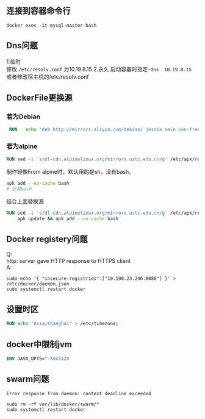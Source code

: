 ## 连接到容器命令行
```shell
docker exec -it mysql-master bash
```
## Dns问题

1.临时  
 修改 `/etc/resolv.conf`  为10.19.8.15
2.永久
启动容器时指定`–dns  10.19.8.15`  
或者修改宿主机的/etc/resolv.conf

## DockerFile更换源
### 若为Debian 

```dockerfile
 RUN   echo "deb http://mirrors.aliyun.com/debian/ jessie main non-free contrib"> /etc/apt/sources.list

```
### 若为alpine
```dockerfile
RUN sed -i 's/dl-cdn.alpinelinux.org/mirrors.ustc.edu.cn/g' /etc/apk/repositories
```
制作镜像From alpine时，默认用的是sh，没有bash。
```sh
apk add --no-cache bash
# 安装bash
```
结合上面替换源
```dockerfile
RUN sed -i 's/dl-cdn.alpinelinux.org/mirrors.ustc.edu.cn/g' /etc/apk/repositories && \
    apk update && apk add --no-cache bash
```

## Docker registery问题
Q:  
http: server gave HTTP response to HTTPS client  
A:  
```shell
sudo echo '{ "insecure-registries":["10.190.23.246:8088"] }' > /etc/docker/daemon.json
sudo systemctl restart docker

```
## 设置时区
```dockerfile
RUN echo "Asia/shanghai" > /etc/timezone;
```

## docker中限制jvm
```dockerfile
ENV JAVA_OPTS="-Xmx512m
```

## swarm问题
```
Error response from daemon: context deadline exceeded
```
```
sudo rm -rf var/lib/docker/swarm/*
sudo systemctl restart docker
```